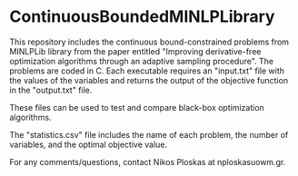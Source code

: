 # ContinuousBoundedMINLPLibrary
This repository includes the continuous bound-constrained problems from MINLPLib library from the paper entitled "Improving derivative-free optimization algorithms through an adaptive sampling procedure". The problems are coded in C. Each executable requires an "input.txt" file with the values of the variables and returns the output of the objective function in the "output.txt" file.

These files can be used to test and compare black-box optimization algorithms.

The "statistics.csv" file includes the name of each problem, the number of variables, and the optimal objective value.

For any comments/questions, contact Nikos Ploskas at nploskas<at>uowm.gr.
